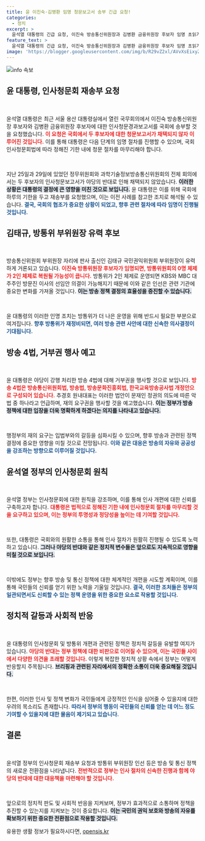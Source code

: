 ```yaml
---
title: 윤 이진숙·김병환 임명 청문보고서 송부 긴급 요청!
categories:
  - 정치
excerpt: >
  윤석열 대통령의 긴급 요청, 이진숙 방송통신위원장과 김병환 금융위원장 후보자 임명 초읽기! 야당의 반대 속에도 방통위 2인 체제로 복원되며, 방송4법에 대한 거부권 행사 예정. 클릭해 상세 정보를 확인하세요!
feature_text: >
  윤석열 대통령의 긴급 요청, 이진숙 방송통신위원장과 김병환 금융위원장 후보자 임명 초읽기! 야당의 반대 속에도 방통위 2인 체제로 복원되며, 방송4법에 대한 거부권 행사 예정. 클릭해 상세 정보를 확인하세요!
image: 'https://blogger.googleusercontent.com/img/b/R29vZ2xl/AVvXsEixyZcFfHzMRdzZMjFBmAUKJYCLCGyLL1o632UiGVXcaFdKo_bkvkuCioo0uUKlGfBVcT3P84aROyZIXSBEx3Aw5nCQ3pTgDom1WDC4m8eifvWiAmWEEVb4x6G_l8C0QH225ldMjyaFvpxGEBGNO37VmDTDMHGhJPq73UglMfDca1-0aw/s1600/blogspot.png'
---
```


<p><img src="https://blogger.googleusercontent.com/img/b/R29vZ2xl/AVvXsEixyZcFfHzMRdzZMjFBmAUKJYCLCGyLL1o632UiGVXcaFdKo_bkvkuCioo0uUKlGfBVcT3P84aROyZIXSBEx3Aw5nCQ3pTgDom1WDC4m8eifvWiAmWEEVb4x6G_l8C0QH225ldMjyaFvpxGEBGNO37VmDTDMHGhJPq73UglMfDca1-0aw/s1600/blogspot.png" alt="info 속보" /></p>

<h2 data-ke-size="size26">윤 대통령, 인사청문회 재송부 요청</h2>

<p data-ke-size="size16">&nbsp;</p>

<p>윤석열 대통령은 최근 서울 용산 대통령실에서 열린 국무회의에서 이진숙 방송통신위원장 후보자와 김병환 금융위원장 후보자에 대한 인사청문경과보고서를 국회에 송부할 것을 요청했습니다. <b><span style="color: #ee2323;">이 요청은 국회에서 두 후보자에 대한 청문보고서가 채택되지 않자 이루어진 것입니다.</span></b> 이를 통해 대통령은 다음 단계의 임명 절차를 진행할 수 있으며, 국회 인사청문회법에 따라 정해진 기한 내에 청문 절차를 마무리해야 합니다. </p>

<p data-ke-size="size16">&nbsp;</p>

<p>지난 25일과 29일에 있었던 정무위원회와 과학기술정보방송통신위원회의 전체 회의에서는 두 후보자의 인사청문보고서가 야당의 반대로 인해 채택되지 않았습니다. <b><span style="background-color: #21538527;">이러한 상황은 대통령의 결정에 큰 영향을 미친 것으로 보입니다.</span></b> 윤 대통령은 이를 위해 국회에 하루의 기한을 두고 재송부를 요청했으며, 이는 이전 사례를 참고한 조치로 해석될 수 있습니다. <b><span style="color: #1a5490;">결국, 국회의 협조가 중요한 상황이 되었고, 향후 관련 절차에 따라 임명이 진행될 것입니다.</span></b></p>

<h2 data-ke-size="size26">김태규, 방통위 부위원장 유력 후보</h2>

<p data-ke-size="size16">&nbsp;</p>

<p>방송통신위원회 부위원장 자리에 판사 출신인 김태규 국민권익위원회 부위원장이 유력하게 거론되고 있습니다. <b><span style="color: #ee2323;">이진숙 방통위원장 후보자가 임명되면, 방통위원회의 0명 체제가 2인 체제로 복원될 가능성이 큽니다.</span></b> 방통위가 2인 체제로 운영되면 KBS와 MBC 대주주인 방문진 이사의 선임안 의결이 가능해지기 때문에 이와 같은 인선은 관련 기관에 중요한 변화를 가져올 것입니다. <b><span style="background-color: #21538527;">이는 방송 정책 결정의 효율성을 증진할 수 있습니다.</span></b> </p>

<p data-ke-size="size16">&nbsp;</p>

<p>윤 대통령의 이러한 인명 조치는 방통위가 더 나은 운영을 위해 반드시 필요한 부분으로 여겨집니다. <b><span style="color: #1a5490;">향후 방통위가 재정비되면, 여러 방송 관련 사안에 대한 신속한 의사결정이 기대됩니다.</span></b></p>

<h2 data-ke-size="size26">방송 4법, 거부권 행사 예고</h2>

<p data-ke-size="size16">&nbsp;</p>

<p>윤 대통령은 야당이 강행 처리한 방송 4법에 대해 거부권을 행사할 것으로 보입니다. <b><span style="color: #ee2323;">방송 4법은 방송통신위원회법, 방송법, 방송문화진흥회법, 한국교육방송공사법 개정안으로 구성되어 있습니다.</span></b> 추경호 원내대표는 이러한 법안이 문재인 정권의 의도에 따른 악법 중 하나라고 언급하며, 재의 요구권을 행사할 것을 예고했습니다. <b><span style="background-color: #21538527;">이는 정부가 방송 정책에 대한 입장을 더욱 명확하게 하겠다는 의지를 나타내고 있습니다.</span></b> </p>

<p data-ke-size="size16">&nbsp;</p>

<p>행정부의 재의 요구는 입법부와의 갈등을 심화시킬 수 있으며, 향후 방송과 관련된 정책 결정에 중요한 영향을 미칠 것으로 전망됩니다. <b><span style="color: #1a5490;">이와 같은 대응은 방송의 자유와 공공성을 강조하는 방향으로 이루어질 것입니다.</span></b></p>

<h2 data-ke-size="size26">윤석열 정부의 인사청문회 원칙</h2>

<p data-ke-size="size16">&nbsp;</p>

<p>윤석열 정부는 인사청문회에 대한 원칙을 강조하며, 이를 통해 인사 개편에 대한 신뢰를 구축하고자 합니다. <b><span style="color: #ee2323;">대통령은 법적으로 정해진 기한 내에 인사청문회 절차를 마무리할 것을 요구하고 있으며, 이는 정부의 투명성과 정당성을 높이는 데 기여할 것입니다.</span></b> </p>

<p data-ke-size="size16">&nbsp;</p>

<p>또한, 대통령은 국회와의 원활한 소통을 통해 인사 절차가 원활히 진행될 수 있도록 노력하고 있습니다. <b><span style="background-color: #21538527;">그러나 야당의 반대와 같은 정치적 변수들은 앞으로도 지속적으로 영향을 미칠 것으로 보입니다.</span></b> </p>

<p data-ke-size="size16">&nbsp;</p>

<p>이밖에도 정부는 향후 방송 및 통신 정책에 대한 체계적인 개편을 시도할 계획이며, 이를 통해 국민들의 신뢰를 얻기 위한 노력을 기울일 것입니다. <b><span style="color: #1a5490;">결국, 이러한 조처들은 정부의 일관되면서도 신뢰할 수 있는 정책 운영을 위한 중요한 요소로 작용할 것입니다.</span></b></p>

<h2 data-ke-size="size26">정치적 갈등과 사회적 반응</h2>

<p data-ke-size="size16">&nbsp;</p>

<p>윤 대통령의 인사청문회 및 방통위 개편과 관련된 정책은 정치적 갈등을 유발할 여지가 있습니다. <b><span style="color: #ee2323;">야당의 반대는 정부 정책에 대한 비판으로 이어질 수 있으며, 이는 국민들 사이에서 다양한 의견을 초래할 것입니다.</span></b> 이렇게 복잡한 정치적 상황 속에서 정부는 어떻게 반응할지 주목됩니다. <b><span style="background-color: #21538527;">브리핑과 관련된 자리에서의 정확한 소통이 더욱 중요해질 것입니다.</span></b></p>

<p data-ke-size="size16">&nbsp;</p>

<p>한편, 이러한 인사 및 정책 변화가 국민들에게 긍정적인 인식을 심어줄 수 있을지에 대한 우려의 목소리도 존재합니다. <b><span style="color: #1a5490;">따라서 정부의 행동이 국민들의 신뢰를 얻는 데 어느 정도 기여할 수 있을지에 대한 물음이 제기되고 있습니다.</span></b></p>

<h2 data-ke-size="size26">결론</h2>

<p data-ke-size="size16">&nbsp;</p>

<p>윤석열 정부의 인사청문회 재송부 요청과 방통위 부위원장 인선 등은 방송 및 통신 정책의 새로운 전환점을 나타냅니다. <b><span style="color: #ee2323;">전반적으로 정부는 인사 절차의 신속한 진행과 함께 야당의 반대에 대한 대응책을 마련해야 할 것입니다.</span></b> <p data-ke-size="size16">&nbsp;</p></p>

<p>앞으로의 정치적 판도 및 사회적 반응을 지켜보며, 정부가 효과적으로 소통하며 정책을 추진할 수 있는지를 지켜보는 것이 중요합니다. <b><span style="background-color: #21538527;">이는 국민의 권익 보호와 방송의 자유를 확보하기 위한 중요한 전환점으로 작용할 것입니다.</span></b></p>
유용한 생활 정보가 필요하시다면, <a href="https://opensis.kr" rel="dofollow">opensis.kr</a>


